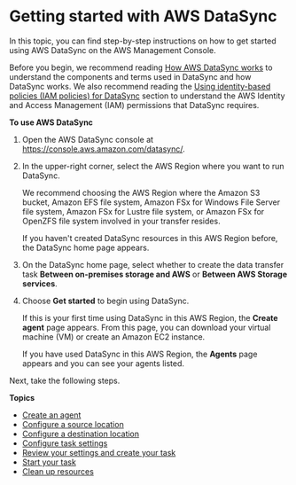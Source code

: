 # Getting started with AWS DataSync<a name="getting-started"></a>

In this topic, you can find step\-by\-step instructions on how to get started using AWS DataSync on the AWS Management Console\.

Before you begin, we recommend reading [How AWS DataSync works](how-datasync-works.md) to understand the components and terms used in DataSync and how DataSync works\. We also recommend reading the [Using identity\-based policies \(IAM policies\) for DataSync](using-identity-based-policies.md) section to understand the AWS Identity and Access Management \(IAM\) permissions that DataSync requires\.

**To use AWS DataSync**

1. Open the AWS DataSync console at [https://console\.aws\.amazon\.com/datasync/](https://console.aws.amazon.com/datasync/)\.

1. In the upper\-right corner, select the AWS Region where you want to run DataSync\.

   We recommend choosing the AWS Region where the Amazon S3 bucket, Amazon EFS file system, Amazon FSx for Windows File Server file system, Amazon FSx for Lustre file system, or Amazon FSx for OpenZFS file system involved in your transfer resides\. 

   If you haven't created DataSync resources in this AWS Region before, the DataSync home page appears\.

1. On the DataSync home page, select whether to create the data transfer task **Between on\-premises storage and AWS** or **Between AWS Storage services**\.

1. Choose **Get started** to begin using DataSync\. 

   If this is your first time using DataSync in this AWS Region, the **Create agent** page appears\. From this page, you can download your virtual machine \(VM\) or create an Amazon EC2 instance\. 

   If you have used DataSync in this AWS Region, the **Agents** page appears and you can see your agents listed\.

Next, take the following steps\.

**Topics**
+ [Create an agent](configure-agent.md)
+ [Configure a source location](configure-source-location.md)
+ [Configure a destination location](create-destination-location.md)
+ [Configure task settings](create-task.md)
+ [Review your settings and create your task](review-settings.md)
+ [Start your task](run-your-task.md)
+ [Clean up resources](clean-up.md)